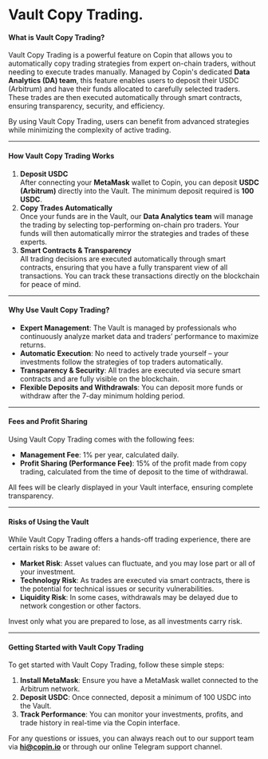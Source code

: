 # Vault Copy Trading.

#### **What is Vault Copy Trading?**

Vault Copy Trading is a powerful feature on Copin that allows you to automatically copy trading strategies from expert on-chain traders, without needing to execute trades manually. Managed by Copin's dedicated **Data Analytics (DA) team**, this feature enables users to deposit their USDC (Arbitrum) and have their funds allocated to carefully selected traders. These trades are then executed automatically through smart contracts, ensuring transparency, security, and efficiency.

By using Vault Copy Trading, users can benefit from advanced strategies while minimizing the complexity of active trading.

***

#### **How Vault Copy Trading Works**

1. **Deposit USDC**\
   After connecting your **MetaMask** wallet to Copin, you can deposit **USDC (Arbitrum)** directly into the Vault. The minimum deposit required is **100 USDC**.
2. **Copy Trades Automatically**\
   Once your funds are in the Vault, our **Data Analytics team** will manage the trading by selecting top-performing on-chain pro traders. Your funds will then automatically mirror the strategies and trades of these experts.
3. **Smart Contracts & Transparency**\
   All trading decisions are executed automatically through smart contracts, ensuring that you have a fully transparent view of all transactions. You can track these transactions directly on the blockchain for peace of mind.

***

#### **Why Use Vault Copy Trading?**

* **Expert Management**: The Vault is managed by professionals who continuously analyze market data and traders’ performance to maximize returns.
* **Automatic Execution**: No need to actively trade yourself – your investments follow the strategies of top traders automatically.
* **Transparency & Security**: All trades are executed via secure smart contracts and are fully visible on the blockchain.
* **Flexible Deposits and Withdrawals**: You can deposit more funds or withdraw after the 7-day minimum holding period.

***

#### **Fees and Profit Sharing**

Using Vault Copy Trading comes with the following fees:

* **Management Fee**: 1% per year, calculated daily.
* **Profit Sharing (Performance Fee)**: 15% of the profit made from copy trading, calculated from the time of deposit to the time of withdrawal.

All fees will be clearly displayed in your Vault interface, ensuring complete transparency.

***

#### **Risks of Using the Vault**

While Vault Copy Trading offers a hands-off trading experience, there are certain risks to be aware of:

* **Market Risk**: Asset values can fluctuate, and you may lose part or all of your investment.
* **Technology Risk**: As trades are executed via smart contracts, there is the potential for technical issues or security vulnerabilities.
* **Liquidity Risk**: In some cases, withdrawals may be delayed due to network congestion or other factors.

Invest only what you are prepared to lose, as all investments carry risk.

***

#### **Getting Started with Vault Copy Trading**

To get started with Vault Copy Trading, follow these simple steps:

1. **Install MetaMask**: Ensure you have a MetaMask wallet connected to the Arbitrum network.
2. **Deposit USDC**: Once connected, deposit a minimum of 100 USDC into the Vault.
3. **Track Performance**: You can monitor your investments, profits, and trade history in real-time via the Copin interface.

For any questions or issues, you can always reach out to our support team via **hi@copin.io** or through our online Telegram support channel.
